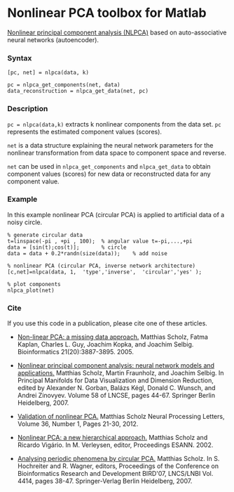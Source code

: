 # Nonlinear PCA toolbox for Matlab #

[Nonlinear principal component analysis (NLPCA)](http://www.nlpca.org/) based on auto-associative neural networks (autoencoder).

### Syntax ###

    [pc, net] = nlpca(data, k)

    pc = nlpca_get_components(net, data)
    data_reconstruction = nlpca_get_data(net, pc)


### Description ###

`pc = nlpca(data,k)` extracts k nonlinear components from the data set. `pc` represents the estimated component values (scores).

`net` is a data structure explaining the neural network parameters for the nonlinear transformation from data space to component space and reverse.

`net` can be used in `nlpca_get_components` and `nlpca_get_data` to obtain component values (scores) for new data or reconstructed data for any component value. 

### Example ###

In this example nonlinear PCA (circular PCA) is applied to artificial data of a noisy circle.

    % generate circular data 
    t=linspace(-pi , +pi , 100);  % angular value t=-pi,...,+pi
    data = [sin(t);cos(t)];       % circle
    data = data + 0.2*randn(size(data));    % add noise

    % nonlinear PCA (circular PCA, inverse network architecture)
    [c,net]=nlpca(data, 1,  'type','inverse',  'circular','yes' );
                                
    % plot components             
    nlpca_plot(net)  
  

### Cite ###

If you use this code in a publication, please cite one of these articles.

 *  [Non-linear PCA: a missing data approach.](http://bioinformatics.oxfordjournals.org/content/21/20/3887.full)
    Matthias Scholz, Fatma Kaplan, Charles L. Guy, Joachim Kopka, and Joachim Selbig.
    Bioinformatics 21(20):3887-3895. 2005.
    
 *  [Nonlinear principal component analysis: neural network models and applications.](http://pca.narod.ru/2MainGorbanKeglWunschZin.pdf)
    Matthias Scholz, Martin Fraunholz, and Joachim Selbig.
    In Principal Manifolds for Data Visualization and Dimension Reduction, edited by Alexander N. Gorban, Balázs Kégl, Donald C. Wunsch, and Andrei Zinovyev. Volume 58 of LNCSE, pages 44-67. Springer Berlin Heidelberg, 2007.
   
 *  [Validation of nonlinear PCA.](http://www.matthias-scholz.de/scholz_NLPCA_validation_NeuralProcessLett2012.pdf)
    Matthias Scholz
    Neural Processing Letters, Volume 36, Number 1, Pages 21-30, 2012.
   
 *  [Nonlinear PCA: a new hierarchical approach.](http://www.matthias-scholz.de/scholz_vigario_NLPCA_esann2002.pdf)
    Matthias Scholz and Ricardo Vigário.
    In M. Verleysen, editor, Proceedings ESANN. 2002.
  

  * [Analysing periodic phenomena by circular PCA.](http://www.matthias-scholz.de/scholz_circularPCA_BIRD2007.pdf)
    Matthias Scholz.
    In S. Hochreiter and R. Wagner, editors, Proceedings of the Conference on Bioinformatics Research and Development BIRD'07, LNCS/LNBI Vol. 4414, pages 38-47. Springer-Verlag Berlin Heidelberg, 2007.